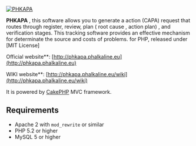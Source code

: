 [![PHKAPA](http://phkapa.phalkaline.eu/images/phkapa_logo.png)](http://phkapa.phalkaline.eu)


**PHKAPA** , this software allows you to generate a action (CAPA) request that routes through register, review, plan ( root cause , action plan) , and verification stages. 
This tracking software provides an effective mechanism for determinate the source and costs of problems. for PHP, released under [MIT License]

Official website**: [http://phkapa.phalkaline.eu](http://phkapa.phalkaline.eu)

WIKI website**: [http://phkapa.phalkaline.eu/wiki](http://phkapa.phalkaline.eu/wiki)

It is powered by [CakePHP](http://cakephp.org) MVC framework.


## Requirements
  * Apache 2 with `mod_rewrite` or similar
  * PHP 5.2 or higher
  * MySQL 5 or higher
